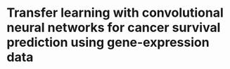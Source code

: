 # Transfer learning with convolutional neural networks for cancer survival prediction using gene-expression data
